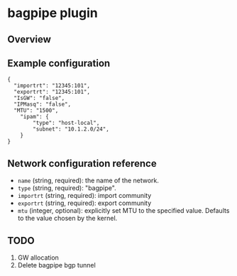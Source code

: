 # bagpipe plugin

## Overview

## Example configuration

```
{
  "importrt": "12345:101",
  "exportrt": "12345:101",
  "IsGW": "false",
  "IPMasq": "false",
  "MTU": "1500", 
	"ipam": {
		"type": "host-local",
		"subnet": "10.1.2.0/24",
	}
}
```

## Network configuration reference

* `name` (string, required): the name of the network.
* `type` (string, required): "bagpipe".
* `importrt` (string, required): import community
* `exportrt` (string, required): export community
* `mtu` (integer, optional): explicitly set MTU to the specified value. Defaults to the value chosen by the kernel.

## TODO
1. GW allocation
2. Delete bagpipe bgp tunnel
